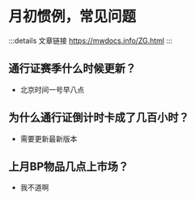 # 月初惯例，常见问题
:::details 文章链接
https://mwdocs.info/ZG.html
:::
## 通行证赛季什么时候更新？
- 北京时间一号早八点

## 为什么通行证倒计时卡成了几百小时？
- 需要更新最新版本

## 上月BP物品几点上市场？
- 我不道啊
